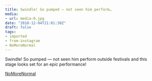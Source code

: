 ```yaml
---
title: Swindle! So pumped — not seen him perform…
media:
- url: media-0.jpg
date: "2018-12-04T21:01:30Z"
draft: false
tags:
- imported
- from-instagram
- NoMoreNormal
---
```

Swindle\! So pumped — not seen him perform outside festivals and this stage looks set for an epic performance\!



[NoMoreNormal](/tags/NoMoreNormal)
